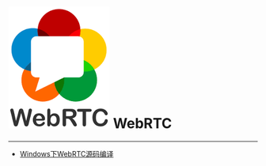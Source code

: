 # ![WebRTC](./images/logo.png ":size=100") WebRTC

---

- [Windows下WebRTC源码编译](/repository/Libraries/WebRTC/Windows下WebRTC源码编译.md#windows下webrtc源码编译)